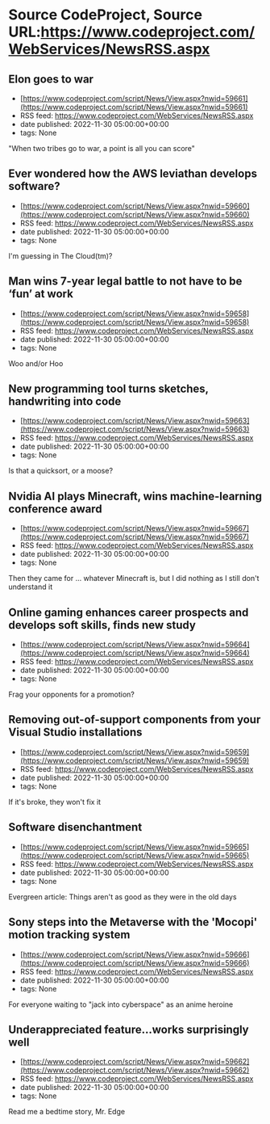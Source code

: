 # Source CodeProject, Source URL:https://www.codeproject.com/WebServices/NewsRSS.aspx

## Elon goes to war
 - [https://www.codeproject.com/script/News/View.aspx?nwid=59661](https://www.codeproject.com/script/News/View.aspx?nwid=59661)
 - RSS feed: https://www.codeproject.com/WebServices/NewsRSS.aspx
 - date published: 2022-11-30 05:00:00+00:00
 - tags: None

"When two tribes go to war, a point is all you can score"

## Ever wondered how the AWS leviathan develops software?
 - [https://www.codeproject.com/script/News/View.aspx?nwid=59660](https://www.codeproject.com/script/News/View.aspx?nwid=59660)
 - RSS feed: https://www.codeproject.com/WebServices/NewsRSS.aspx
 - date published: 2022-11-30 05:00:00+00:00
 - tags: None

I'm guessing in The Cloud(tm)?

## Man wins 7-year legal battle to not have to be ‘fun’ at work
 - [https://www.codeproject.com/script/News/View.aspx?nwid=59658](https://www.codeproject.com/script/News/View.aspx?nwid=59658)
 - RSS feed: https://www.codeproject.com/WebServices/NewsRSS.aspx
 - date published: 2022-11-30 05:00:00+00:00
 - tags: None

Woo and/or Hoo

## New programming tool turns sketches, handwriting into code
 - [https://www.codeproject.com/script/News/View.aspx?nwid=59663](https://www.codeproject.com/script/News/View.aspx?nwid=59663)
 - RSS feed: https://www.codeproject.com/WebServices/NewsRSS.aspx
 - date published: 2022-11-30 05:00:00+00:00
 - tags: None

Is that a quicksort, or a moose?

## Nvidia AI plays Minecraft, wins machine-learning conference award
 - [https://www.codeproject.com/script/News/View.aspx?nwid=59667](https://www.codeproject.com/script/News/View.aspx?nwid=59667)
 - RSS feed: https://www.codeproject.com/WebServices/NewsRSS.aspx
 - date published: 2022-11-30 05:00:00+00:00
 - tags: None

Then they came for ... whatever Minecraft is, but I did nothing as I still don't understand it

## Online gaming enhances career prospects and develops soft skills, finds new study
 - [https://www.codeproject.com/script/News/View.aspx?nwid=59664](https://www.codeproject.com/script/News/View.aspx?nwid=59664)
 - RSS feed: https://www.codeproject.com/WebServices/NewsRSS.aspx
 - date published: 2022-11-30 05:00:00+00:00
 - tags: None

Frag your opponents for a promotion?

## Removing out-of-support components from your Visual Studio installations
 - [https://www.codeproject.com/script/News/View.aspx?nwid=59659](https://www.codeproject.com/script/News/View.aspx?nwid=59659)
 - RSS feed: https://www.codeproject.com/WebServices/NewsRSS.aspx
 - date published: 2022-11-30 05:00:00+00:00
 - tags: None

If it's broke, they won't fix it

## Software disenchantment
 - [https://www.codeproject.com/script/News/View.aspx?nwid=59665](https://www.codeproject.com/script/News/View.aspx?nwid=59665)
 - RSS feed: https://www.codeproject.com/WebServices/NewsRSS.aspx
 - date published: 2022-11-30 05:00:00+00:00
 - tags: None

Evergreen article: Things aren't as good as they were in the old days

## Sony steps into the Metaverse with the 'Mocopi' motion tracking system
 - [https://www.codeproject.com/script/News/View.aspx?nwid=59666](https://www.codeproject.com/script/News/View.aspx?nwid=59666)
 - RSS feed: https://www.codeproject.com/WebServices/NewsRSS.aspx
 - date published: 2022-11-30 05:00:00+00:00
 - tags: None

For everyone waiting to "jack into cyberspace" as an anime heroine

## Underappreciated feature...works surprisingly well
 - [https://www.codeproject.com/script/News/View.aspx?nwid=59662](https://www.codeproject.com/script/News/View.aspx?nwid=59662)
 - RSS feed: https://www.codeproject.com/WebServices/NewsRSS.aspx
 - date published: 2022-11-30 05:00:00+00:00
 - tags: None

Read me a bedtime story, Mr. Edge
